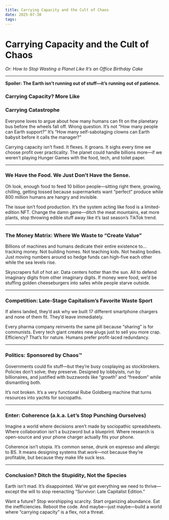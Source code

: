 ```yaml
---
title: Carrying Capacity and the Cult of Chaos
date: 2025-07-30
tags:
---
```

# Carrying Capacity and the Cult of Chaos

_Or: How to Stop Wasting a Planet Like It’s an Office Birthday Cake_

---

**Spoiler: The Earth isn’t running out of stuff—it’s running out of patience.**
### **Carrying Capacity? More Like** 

### **Carrying Catastrophe**

Everyone loves to argue about how many humans can fit on the planetary bus before the wheels fall off. Wrong question. It’s not “How many people can Earth support?” It’s “How many self-sabotaging clowns can Earth babysit before it calls the manager?”

Carrying capacity isn’t fixed. It flexes. It groans. It sighs every time we choose profit over practicality. The planet could handle billions more—if we weren’t playing Hunger Games with the food, tech, and toilet paper.

---
### **We Have the Food. We Just Don’t Have the Sense.**

Oh look, enough food to feed 10 billion people—sitting right there, growing, chilling, getting tossed because supermarkets want “perfect” produce while 800 million humans are hangry and invisible.

The issue isn’t food production. It’s the system acting like food is a limited-edition NFT. Change the damn game—ditch the meat mountains, eat more plants, stop throwing edible stuff away like it’s last season’s TikTok trend.

---
### **The Money Matrix: Where We Waste to “Create Value”**

Billions of machines and humans dedicate their entire existence to… tracking money. Not building homes. Not teaching kids. Not healing bodies. Just moving numbers around so hedge funds can high-five each other while the sea levels rise.

Skyscrapers full of hot air. Data centers hotter than the sun. All to defend imaginary digits from other imaginary digits. If money were food, we’d be stuffing golden cheeseburgers into safes while people starve outside.

---
### **Competition: Late-Stage Capitalism’s Favorite Waste Sport**

If aliens landed, they’d ask why we built 17 different smartphone chargers and none of them fit. They’d leave immediately.

Every pharma company reinvents the same pill because “sharing” is for communists. Every tech giant creates new plugs just to sell you more crap. Efficiency? That’s for nature. Humans prefer profit-laced redundancy.

---
### **Politics: Sponsored by Chaos™**

Governments could fix stuff—but they’re busy cosplaying as stockbrokers. Policies don’t solve; they preserve. Designed by lobbyists, run by billionaires, and justified with buzzwords like “growth” and “freedom” while dismantling both.

It’s not broken. It’s a very functional Rube Goldberg machine that turns resources into yachts for sociopaths.

---
### **Enter: Coherence (a.k.a. Let’s Stop Punching Ourselves)**

  

Imagine a world where decisions aren’t made by sociopathic spreadsheets. Where collaboration isn’t a buzzword but a blueprint. Where research is open-source and your phone charger actually fits your phone.

  

Coherence isn’t utopia. It’s common sense, drunk on espresso and allergic to BS. It means designing systems that _work_—not because they’re profitable, but because they make life suck less.

---

### **Conclusion? Ditch the Stupidity, Not the Species**

Earth isn’t mad. It’s disappointed. We’ve got everything we need to thrive—except the will to stop reenacting “Survivor: Late Capitalist Edition.”

Want a future? Stop worshipping scarcity. Start organizing abundance. Eat the inefficiencies. Reboot the code. And maybe—just maybe—build a world where “carrying capacity” is a flex, not a threat.
